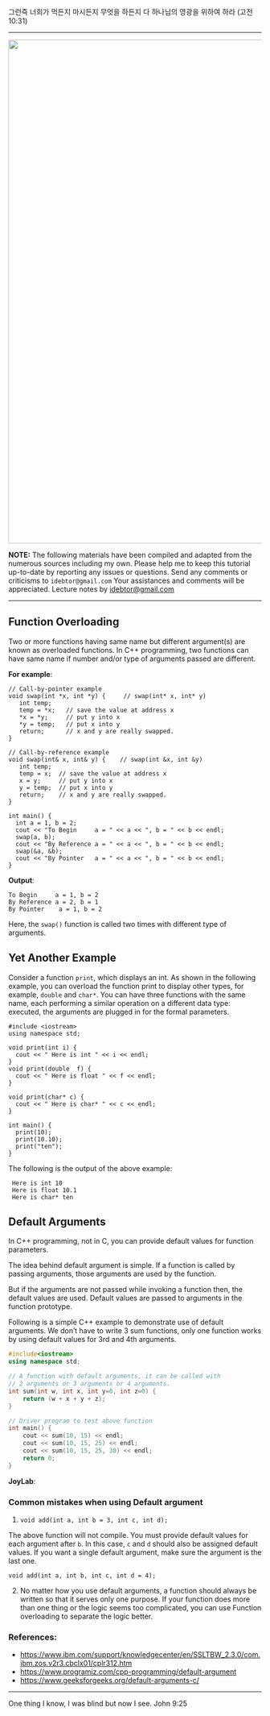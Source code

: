 그런즉 너희가 먹든지 마시든지 무엇을 하든지 다 하나님의 영광을 위하여 하라 (고전10:31)

-------
<img src="https://github.com/idebtor/nowic/blob/c4d8ad9a5a51d14744e3e5b66da376c8bef15292/images/cplus_ds_title.jpg?raw=true" width=1000>

__NOTE:__ The following materials have been compiled and adapted from the numerous sources including my own. Please help me to keep this tutorial up-to-date by reporting any issues or questions. Send any comments or criticisms to `idebtor@gmail.com` Your assistances and comments will be appreciated.
Lecture notes by idebtor@gmail.com

-----
## Function Overloading
Two or more functions having same name but different argument(s) are known as overloaded functions. In C++ programming, two functions can have same name if number and/or type of arguments passed are different.

__For example__:
```
// Call-by-pointer example
void swap(int *x, int *y) {     // swap(int* x, int* y)
   int temp;
   temp = *x;   // save the value at address x
   *x = *y;     // put y into x
   *y = temp;   // put x into y
   return;      // x and y are really swapped.
}

// Call-by-reference example
void swap(int& x, int& y) {    // swap(int &x, int &y)
   int temp;
   temp = x;  // save the value at address x
   x = y;     // put y into x
   y = temp;  // put x into y
   return;    // x and y are really swapped.
}

int main() {
  int a = 1, b = 2;
  cout << "To Begin     a = " << a << ", b = " << b << endl;
  swap(a, b);
  cout << "By Reference a = " << a << ", b = " << b << endl;
  swap(&a, &b);
  cout << "By Pointer   a = " << a << ", b = " << b << endl;
}
```
__Output__:
```
To Begin     a = 1, b = 2
By Reference a = 2, b = 1
By Pointer    a = 1, b = 2
```
Here, the `swap()` function is called two times with different type of arguments.


## Yet Another Example
Consider a function `print`, which displays an int. As shown in the following example, you can overload the function print to display other types, for example, `double` and `char*`. You can have three functions with the same name, each performing a similar operation on a different data type: executed, the arguments are plugged in for the formal parameters.  

```
#include <iostream>
using namespace std;

void print(int i) {
  cout << " Here is int " << i << endl;
}
void print(double  f) {
  cout << " Here is float " << f << endl;
}

void print(char* c) {
  cout << " Here is char* " << c << endl;
}

int main() {
  print(10);
  print(10.10);
  print("ten");
}
```
The following is the output of the above example:
```
 Here is int 10
 Here is float 10.1
 Here is char* ten
```

## Default Arguments
In C++ programming, not in C, you can provide default values for function parameters.

The idea behind default argument is simple. If a function is called by passing arguments, those arguments are used by the function.

But if the arguments are not passed while invoking a function then, the default values are used. Default values are passed to arguments in the function prototype.

Following is a simple C++ example to demonstrate use of default arguments. We don’t have to write 3 sum functions, only one function works by using default values for 3rd and 4th arguments.

```c++
#include<iostream>
using namespace std;

// A function with default arguments, it can be called with  
// 2 arguments or 3 arguments or 4 arguments.
int sum(int w, int x, int y=0, int z=0) {
    return (w + x + y + z);
}

// Driver program to test above function
int main() {
    cout << sum(10, 15) << endl;
    cout << sum(10, 15, 25) << endl;
    cout << sum(10, 15, 25, 30) << endl;
    return 0;
}
```

__JoyLab__:

### Common mistakes when using Default argument
1. ```void add(int a, int b = 3, int c, int d);```

The above function will not compile. You must provide default values for each argument after `b`. In this case, `c` and `d` should also be assigned default values.
If you want a single default argument, make sure the argument is the last one.

```
void add(int a, int b, int c, int d = 4);
```

2. No matter how you use default arguments, a function should always be written so that it serves only one purpose.
If your function does more than one thing or the logic seems too complicated, you can use Function overloading to separate the logic better.

### References:
- https://www.ibm.com/support/knowledgecenter/en/SSLTBW_2.3.0/com.ibm.zos.v2r3.cbclx01/cplr312.htm
- https://www.programiz.com/cpp-programming/default-argument
- https://www.geeksforgeeks.org/default-arguments-c/

-----------------------------
One thing I know, I was blind but now I see. John 9:25
